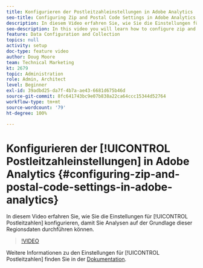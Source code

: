 ```yaml
---
title: Konfigurieren der Postleitzahleinstellungen in Adobe Analytics
seo-title: Configuring Zip and Postal Code Settings in Adobe Analytics
description: In diesem Video erfahren Sie, wie Sie die Einstellungen für Postleitzahlen konfigurieren, damit Sie Analysen auf der Grundlage dieser Regionsdaten durchführen können.
seo-description: In this video you will learn how to configure zip and postal code settings, so that you can do analysis based on this region data.
feature: Data Configuration and Collection
topics: null
activity: setup
doc-type: feature video
author: Doug Moore
team: Technical Marketing
kt: 2679
topic: Administration
role: Admin, Architect
level: Beginner
exl-id: 39adbd25-da7f-4b7a-ae43-6681d675b46d
source-git-commit: 8fc641743bc9e07b838a22ca64ccc15344d52764
workflow-type: tm+mt
source-wordcount: '79'
ht-degree: 100%

---
```


# Konfigurieren der [!UICONTROL Postleitzahleinstellungen] in Adobe Analytics {#configuring-zip-and-postal-code-settings-in-adobe-analytics}

In diesem Video erfahren Sie, wie Sie die Einstellungen für [!UICONTROL Postleitzahlen] konfigurieren, damit Sie Analysen auf der Grundlage dieser Regionsdaten durchführen können.

>[!VIDEO](https://video.tv.adobe.com/v/27051/?quality=12&learn=on)

Weitere Informationen zu den Einstellungen für [!UICONTROL Postleitzahlen] finden Sie in der [Dokumentation](https://experienceleague.adobe.com/docs/analytics/components/dimensions/zip-code.html?lang=de).
